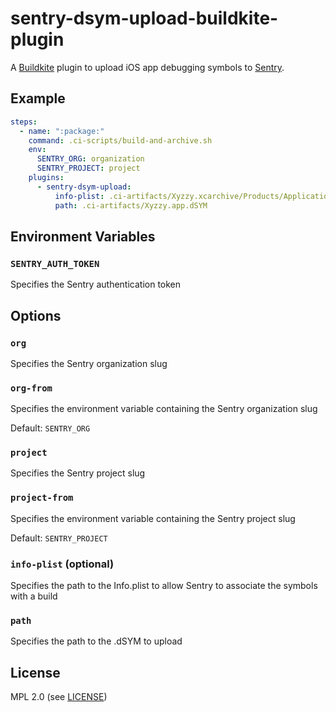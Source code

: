 # sentry-dsym-upload-buildkite-plugin

A [Buildkite](https://buildkite.com/) plugin to upload iOS app debugging symbols to [Sentry](https://sentry.io/).

## Example

```yml
steps:
  - name: ":package:"
    command: .ci-scripts/build-and-archive.sh
    env:
      SENTRY_ORG: organization
      SENTRY_PROJECT: project
    plugins:
      - sentry-dsym-upload:
          info-plist: .ci-artifacts/Xyzzy.xcarchive/Products/Applications/Xyzzy.app/Info.plist
          path: .ci-artifacts/Xyzzy.app.dSYM
```

## Environment Variables

### `SENTRY_AUTH_TOKEN`

Specifies the Sentry authentication token

## Options

### `org`

Specifies the Sentry organization slug

### `org-from`

Specifies the environment variable containing the Sentry organization slug

Default: `SENTRY_ORG`

### `project`

Specifies the Sentry project slug

### `project-from`

Specifies the environment variable containing the Sentry project slug

Default: `SENTRY_PROJECT`

### `info-plist` (optional)

Specifies the path to the Info.plist to allow Sentry to associate the symbols with a build

### `path`

Specifies the path to the .dSYM to upload

## License

MPL 2.0 (see [LICENSE](LICENSE))
